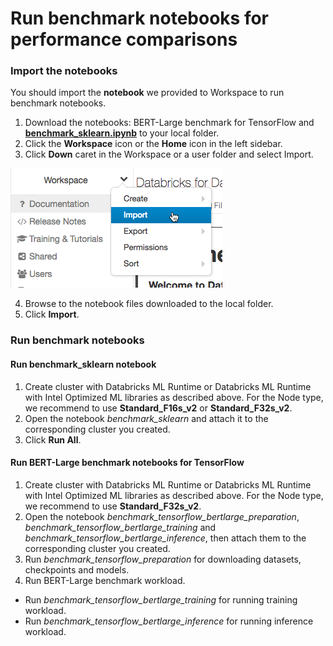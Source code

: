 # Run benchmark notebooks for performance comparisons

###  Import the notebooks
You should import the **notebook**  we provided to Workspace to run benchmark notebooks.

1. Download the notebooks: BERT-Large benchmark for TensorFlow and **[benchmark_sklearn.ipynb](./benchmark_sklearn.ipynb)** to your local folder.
2. Click the  **Workspace** icon or the  **Home** icon in the left sidebar.
3. Click **Down** caret in the Workspace or a user folder and select Import. 

![import-notebook](../imgs/import-notebook.png)

4. Browse to the notebook files downloaded to the local folder.
5. Click **Import**.


### Run benchmark notebooks
#### Run benchmark_sklearn notebook
 1. Create cluster with Databricks ML Runtime or Databricks ML Runtime with Intel Optimized ML libraries as described above. For the Node type, we recommend to use **Standard_F16s_v2** or **Standard_F32s_v2**.
 2. Open the notebook *benchmark_sklearn* and attach it to the corresponding cluster you created.
 3. Click **Run All**.
   
#### Run BERT-Large benchmark notebooks for TensorFlow
 1. Create cluster with Databricks ML Runtime or Databricks ML Runtime with Intel Optimized ML libraries as described above. For the Node type, we recommend to use **Standard_F32s_v2**.
 2. Open the notebook *benchmark_tensorflow_bertlarge_preparation*, *benchmark_tensorflow_bertlarge_training* and *benchmark_tensorflow_bertlarge_inference*, then attach them to the corresponding cluster you created.
 3. Run *benchmark_tensorflow_preparation* for downloading datasets, checkpoints and models.
 4. Run BERT-Large benchmark workload.
 - Run *benchmark_tensorflow_bertlarge_training* for running training workload.
 - Run *benchmark_tensorflow_bertlarge_inference* for running inference workload.
